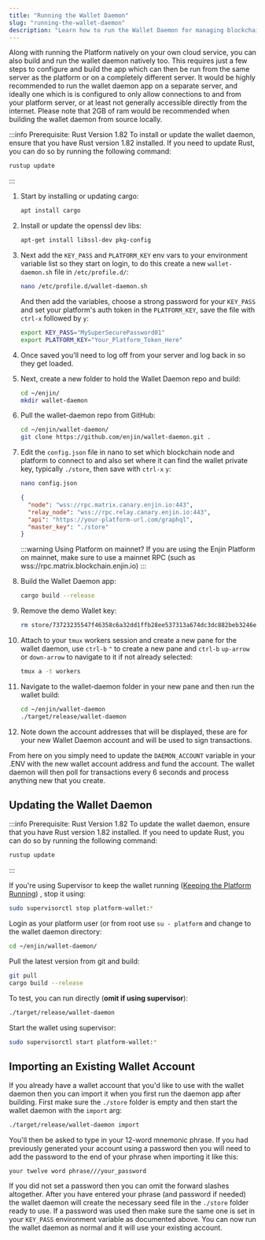 ```yaml
---
title: "Running the Wallet Daemon"
slug: "running-the-wallet-daemon"
description: "Learn how to run the Wallet Daemon for managing blockchain transactions securely within the Enjin platform."
---
```

Along with running the Platform natively on your own cloud service, you can also build and run the wallet daemon natively too.  This requires just a few steps to configure and build the app which can then be run from the same server as the platform or on a completely different server.  It would be highly recommended to run the wallet daemon app on a separate server, and ideally one which is is configured to only allow connections to and from your platform server, or at least not generally accessible directly from the internet.  Please note that 2GB of ram would be recommended when building the wallet daemon from source locally.

:::info Prerequisite: Rust Version 1.82
To install or update the wallet daemon, ensure that you have Rust version 1.82 installed. If you need to update Rust, you can do so by running the following command:

```bash
rustup update
```
:::

1. Start by installing or updating cargo: 
   ```bash
   apt install cargo
   ```

2. Install or update the openssl dev libs: 
   ```bash
   apt-get install libssl-dev pkg-config
   ```

3. Next add the `KEY_PASS` and `PLATFORM_KEY` env vars to your environment variable list so they start on login, to do this create a new `wallet-daemon.sh` file in `/etc/profile.d/`: 
   ```bash
   nano /etc/profile.d/wallet-daemon.sh
   ```
   And then add the variables, choose a strong password for your `KEY_PASS` and set your platform's auth token in the `PLATFORM_KEY`, save the file with `ctrl-x` followed by `y`: 
   ```bash
   export KEY_PASS="MySuperSecurePassword01"
   export PLATFORM_KEY="Your_Platform_Token_Here"
   ```

4. Once saved you'll need to log off from your server and log back in so they get loaded.

5. Next, create a new folder to hold the Wallet Daemon repo and build: 
   ```bash
   cd ~/enjin/
   mkdir wallet-daemon
   ```

6. Pull the wallet-daemon repo from GitHub: 
   ```bash
   cd ~/enjin/wallet-daemon/
   git clone https://github.com/enjin/wallet-daemon.git .
   ```

7. Edit the `config.json` file in nano to set which blockchain node and platform to connect to and also set where it can find the wallet private key, typically `./store`, then save with `ctrl-x` `y`:  

   ```bash
   nano config.json
   ```

   ```json
   {
     "node": "wss://rpc.matrix.canary.enjin.io:443",
     "relay_node": "wss://rpc.relay.canary.enjin.io:443",
     "api": "https://your-platform-url.com/graphql",
     "master_key": "./store"
   }

   ```

   :::warning Using Platform on mainnet?
   If you are using the Enjin Platform on mainnet, make sure to use a mainnet RPC (such as wss://rpc.matrix.blockchain.enjin.io)
   :::

8. Build the Wallet Daemon app: 
   ```bash
   cargo build --release
   ```

9. Remove the demo Wallet key: 
   ```bash
   rm store/73723235547f46358c6a32dd1ffb28ee537313a674dc3dc882beb3246e03aa4dc246022f
   ```

10. Attach to your `tmux` workers session and create a new pane for the wallet daemon, use `ctrl-b` `"` to create a new pane and `ctrl-b` `up-arrow` or `down-arrow` to navigate to it if not already selected: 
    ```bash
    tmux a -t workers
    ```

11. Navigate to the wallet-daemon folder in your new pane and then run the wallet build: 
    ```bash
    cd ~/enjin/wallet-daemon
    ./target/release/wallet-daemon
    ```

12. Note down the account addresses that will be displayed, these are for your new Wallet Daemon account and will be used to sign transactions.

From here on you simply need to update the `DAEMON_ACCOUNT` variable in your .ENV with the new wallet account address and fund the account.  The wallet daemon will then poll for transactions every 6 seconds and process anything new that you create.

## Updating the Wallet Daemon

:::info Prerequisite: Rust Version 1.82
To update the wallet daemon, ensure that you have Rust version 1.82 installed. If you need to update Rust, you can do so by running the following command:

```bash
rustup update
```
:::

If you're using Supervisor to keep the wallet running ([Keeping the Platform Running](/02-guides/04-going-open-source/03-cloud-installation/012-keeping-the-platform-running.md)) , stop it using:

```bash
sudo supervisorctl stop platform-wallet:*
```

Login as your platform user (or from root use `su - platform` and change to the wallet daemon directory:

```bash
cd ~/enjin/wallet-daemon/
```

Pull the latest version from git and build:

```bash
git pull
cargo build --release
```

To test, you can run directly (**omit if using supervisor**):

```bash
./target/release/wallet-daemon
```

Start the wallet using supervisor:

```bash
sudo supervisorctl start platform-wallet:*
```

## Importing an Existing Wallet Account

If you already have a wallet account that you'd like to use with the wallet daemon then you can import it when you first run the daemon app after building.  First make sure the `./store` folder is empty and then start the wallet daemon with the `import` arg:

```bash
./target/release/wallet-daemon import
```

You'll then be asked to type in your 12-word mnemonic phrase. If you had previously generated your account using a password then you will need to add the password to the end of your phrase when importing it like this:

`your twelve word phrase///your_password`

If you did not set a password then you can omit the forward slashes altogether.  After you have entered your phrase (and password if needed) the wallet daemon will create the necessary seed file in the `./store` folder ready to use.  If a password was used then make sure the same one is set in your `KEY_PASS` environment variable as documented above.  You can now run the wallet daemon as normal and it will use your existing account.
